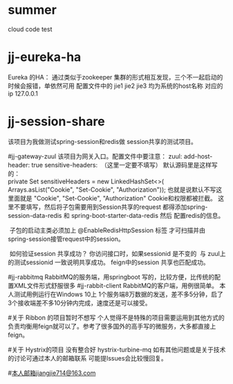 # summer
cloud code test

# jj-eureka-ha
Eureka 的HA： 通过类似于zookeeper 集群的形式相互发现，三个不一起启动的时候会报错，单依然可用
  配置文件中的 jie1 jie2 jie3 均为系统的host名称 对应的ip 127.0.0.1

# jj-session-share
该项目为我做测试spring-session和redis做 session共享的测试项目。

#jj-gateway-zuul
该项目为网关入口。配置文件中要注意：
zuul:
  add-host-header: true
  sensitive-headers:  （这里一定要不填写） 
默认源码里是这样写的：  
  private Set<String> sensitiveHeaders = new LinkedHashSet<>(
			Arrays.asList("Cookie", "Set-Cookie", "Authorization"));
 也就是说默认不写这里面就是 "Cookie", "Set-Cookie", "Authorization" Cookie和权限都被拦截。
 这里不要填写，然后将子包需要用到Session共享的request
 都得添加spring-session-data-redis 和 spring-boot-starter-data-redis
 然后 配置redis的信息。
  
  子包的启动主类必须加上 @EnableRedisHttpSession 标签 才可扫描并由spring-session接管request中的session。
  
  如何验证session 共享成功？ 你访问接口时，如果sessionid 是不变的  与 zuul上的测试sessionid 一致说明共享成功。
  feign中的session 共享也匹配成功。


#jj-rabbitmq
RabbitMQ的服务端，用springboot 写的，比较方便，比传统的配置XML文件形式舒服很多
#jj-rabbit-client
RabbitMQ的客户端，用例很简单。
本人测试用例运行在Windows 10上 1个服务端8万数据的发送，差不多5分钟，启了3个接收端差不多10分钟内完成，速度还是可以接受。

#关于 Ribbon 的项目暂时不想写
个人觉得不是特殊的项目需要运用到其他方式的负责均衡用feign就可以了。参考了很多国外的高手写的微服务，大多都直接上feign。

#关于 Hystrix的项目 没有整合好  hystrix-turbine-mq
如有其他问题或是关于技术的讨论可通过本人的邮箱联系 可能提Issues会比较慢回复。

#本人邮箱jiangjie714@163.com

